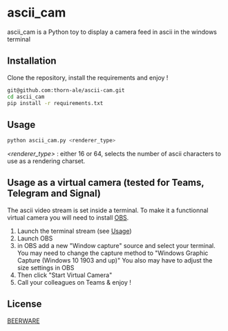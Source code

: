 # ascii_cam

ascii_cam is a Python toy to display a camera feed in ascii in the windows terminal

## Installation

Clone the repository, install the requirements and enjoy !

```bash
git@github.com:thorn-ale/ascii-cam.git
cd ascii_cam
pip install -r requirements.txt
```

## Usage

```bash
python ascii_cam.py <renderer_type>
```
*<renderer_type>* : either 16 or 64, selects the number of ascii characters to use as a rendering charset.

## Usage as a virtual camera (tested for Teams, Telegram and Signal)
The ascii video stream is set inside a terminal. To make it a functionnal virtual camera you will need to install [OBS](https://obsproject.com/).

1. Launch the terminal stream (see [Usage](#Usage))
2. Launch OBS
3. in OBS add a new "Window capture" source and select your terminal.
You may need to change the capture method to "Windows Graphic Capture (Windows 10 1903 and up)"
You also may have to adjust the size settings in OBS
4. Then click "Start Virtual Camera"
5. Call your colleagues on Teams & enjoy !

## License
[BEERWARE](https://spdx.org/licenses/Beerware.html)